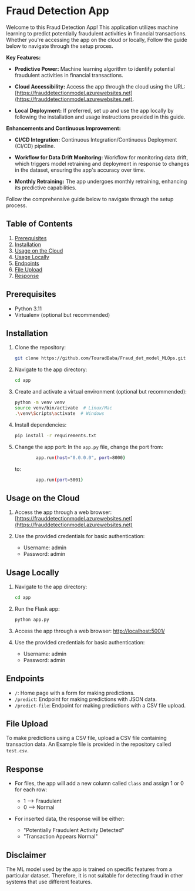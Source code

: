 # Fraud Detection App

Welcome to this Fraud Detection App! This application utilizes machine learning to predict potentially fraudulent activities in financial transactions. Whether you're accessing the app on the cloud or locally, Follow the guide below to navigate through the setup proces.

**Key Features:**

- **Predictive Power:** Machine learning algorithm to identify potential fraudulent activities in financial transactions.

- **Cloud Accessibility:** Access the app through the cloud using the URL: [https://frauddetectionmodel.azurewebsites.net](https://frauddetectionmodel.azurewebsites.net).

- **Local Deployment:** If preferred, set up and use the app locally by following the installation and usage instructions provided in this guide.

**Enhancements and Continuous Improvement:**

- **CI/CD Integration:** Continuous Integration/Continuous Deployment (CI/CD) pipeline.

- **Workflow for Data Drift Monitoring:** Workflow for monitoring data drift, which triggers model retraining and deployment in response to changes in the dataset, ensuring the app's accuracy over time.

- **Monthly Retraining:** The app undergoes monthly retraining, enhancing its predictive capabilities.

Follow the comprehensive guide below to navigate through the setup process.

## Table of Contents

1. [Prerequisites](#prerequisites)
2. [Installation](#installation)
3. [Usage on the Cloud](#usage-on-the-cloud)
4. [Usage Locally](#usage-locally)
5. [Endpoints](#endpoints)
6. [File Upload](#file-upload)
7. [Response](#response)

## Prerequisites

- Python 3.11
- Virtualenv (optional but recommended)

## Installation

1. Clone the repository:

    ```bash
    git clone https://github.com/TouradBaba/Fraud_det_model_MLOps.git
    ```

2. Navigate to the app directory:

    ```bash
    cd app
    ```

3. Create and activate a virtual environment (optional but recommended):

    ```bash
    python -m venv venv
    source venv/bin/activate  # Linux/Mac
    .\venv\Scripts\activate  # Windows
    ```

4. Install dependencies:

    ```bash
    pip install -r requirements.txt
    ```

5. Change the app port:
    In the `app.py` file, change the port from:

    ```bash
            app.run(host="0.0.0.0", port=8000)
    ```

    to:

    ```bash
            app.run(port=5001)
    ```

## Usage on the Cloud

1. Access the app through a web browser: [https://frauddetectionmodel.azurewebsites.net](https://frauddetectionmodel.azurewebsites.net)

2. Use the provided credentials for basic authentication:

    - Username: admin
    - Password: admin

## Usage Locally

1. Navigate to the app directory:

    ```bash
    cd app
    ```

2. Run the Flask app:

    ```bash
    python app.py
    ```

3. Access the app through a web browser: [http://localhost:5001/](http://localhost:5001/)

4. Use the provided credentials for basic authentication:

    - Username: admin
    - Password: admin

## Endpoints

- `/`: Home page with a form for making predictions.
- `/predict`: Endpoint for making predictions with JSON data.
- `/predict-file`: Endpoint for making predictions with a CSV file upload.

## File Upload

To make predictions using a CSV file, upload a CSV file containing transaction data. An Example file is provided in the repository called `test.csv`.

## Response

- For files, the app will add a new column called `Class` and assign 1 or 0 for each row:
  - 1 --> Fraudulent
  - 0 --> Normal

- For inserted data, the response will be either:
  - "Potentially Fraudulent Activity Detected"
  - "Transaction Appears Normal"


## Disclaimer

The ML model used by the app is trained on specific features from a particular dataset. Therefore, it is not suitable for detecting fraud in other systems that use different features.
